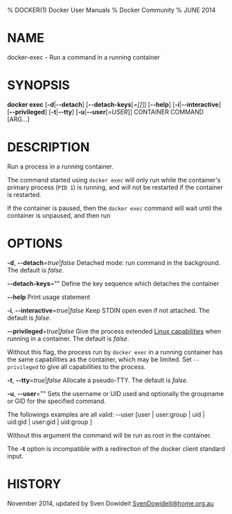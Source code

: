 % DOCKER(1) Docker User Manuals
% Docker Community
% JUNE 2014
# NAME
docker-exec - Run a command in a running container

# SYNOPSIS
**docker exec**
[**-d**|**--detach**]
[**--detach-keys**[=*[]*]]
[**--help**]
[**-i**|**--interactive**]
[**--privileged**]
[**-t**|**--tty**]
[**-u**|**--user**[=*USER*]]
CONTAINER COMMAND [ARG...]

# DESCRIPTION

Run a process in a running container.

The command started using `docker exec` will only run while the container's primary
process (`PID 1`) is running, and will not be restarted if the container is restarted.

If the container is paused, then the `docker exec` command will wait until the
container is unpaused, and then run

# OPTIONS
**-d**, **--detach**=*true*|*false*
   Detached mode: run command in the background. The default is *false*.

**--detach-keys**=""
  Define the key sequence which detaches the container

**--help**
  Print usage statement

**-i**, **--interactive**=*true*|*false*
   Keep STDIN open even if not attached. The default is *false*.

**--privileged**=*true*|*false*
   Give the process extended [Linux capabilities](http://man7.org/linux/man-pages/man7/capabilities.7.html)
when running in a container. The default is *false*.

   Without this flag, the process run by `docker exec` in a running container has
the same capabilities as the container, which may be limited. Set
`--privileged` to give all capabilities to the process.

**-t**, **--tty**=*true*|*false*
   Allocate a pseudo-TTY. The default is *false*.

**-u**, **--user**=""
   Sets the username or UID used and optionally the groupname or GID for the specified command.

   The followings examples are all valid:
   --user [user | user:group | uid | uid:gid | user:gid | uid:group ]

   Without this argument the command will be run as root in the container.

The **-t** option is incompatible with a redirection of the docker client
standard input.

# HISTORY
November 2014, updated by Sven Dowideit <SvenDowideit@home.org.au>
